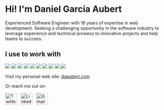 # Hi! I'm Daniel García Aubert

Experienced Software Engineer with 18 years of expertise in web development. Seeking a challenging opportunity in the software industry to leverage experience and technical prowess to innovative projects and help teams to success.

## I use to work with

<p align="left">
<a href="https://github.com/harish-sethuraman/readme-components"><img  src="https://readme-components.vercel.app/api?component=logo&fill=f6f8fa&logo=typescript&svgfill=3178c6&textfill=222222"></a>
<a href="https://github.com/harish-sethuraman/readme-components"><img  src="https://readme-components.vercel.app/api?component=logo&fill=f6f8fa&logo=javascript&svgfill=f7df1e&textfill=222222""></a>
<a href="https://github.com/harish-sethuraman/readme-components"><img  src="https://readme-components.vercel.app/api?component=logo&fill=f6f8fa&logo=node.js&svgfill=339933&textfill=222222""></a>
<a href="https://github.com/harish-sethuraman/readme-components"><img  src="https://readme-components.vercel.app/api?component=logo&fill=f6f8fa&logo=vue.js&svgfill=4fc08d&textfill=222222""></a>
<a href="https://github.com/harish-sethuraman/readme-components"><img  src="https://readme-components.vercel.app/api?component=logo&fill=f6f8fa&logo=deno&svgfill=000000&textfill=222222""></a>
<a href="https://github.com/harish-sethuraman/readme-components"><img  src="https://readme-components.vercel.app/api?component=logo&fill=f6f8fa&logo=postgresql&svgfill=4169e1&textfill=222222""></a>
<a href="https://github.com/harish-sethuraman/readme-components"><img  src="https://readme-components.vercel.app/api?component=logo&fill=f6f8fa&logo=redis&svgfill=dc382d&textfill=222222""></a>
<a href="https://github.com/harish-sethuraman/readme-components"><img  src="https://readme-components.vercel.app/api?component=logo&fill=f6f8fa&logo=googlecloud&svgfill=4285F4&textfill=222222""></a>
<a href="https://github.com/harish-sethuraman/readme-components"><img  src="https://readme-components.vercel.app/api?component=logo&fill=f6f8fa&logo=git&svgfill=f1502f&textfill=222222""></a>
<a href="https://github.com/harish-sethuraman/readme-components"><img  src="https://readme-components.vercel.app/api?component=logo&fill=f6f8fa&logo=rust&svgfill=000000&textfill=222222""></a>
</p>

Visit my personal web site: [dgaubert.com](https://dgaubert.com)

Or reach me out on:

<a href="https://twitter.com/danigaubert"><img alt="Twitter" width="38px" src="https://cdn.jsdelivr.net/npm/simple-icons@v3/icons/twitter.svg"/></a> &nbsp;
<a href="https://www.linkedin.com/in/danielgarciaaubert/"><img alt="LinkedIn" width="38px" src="https://cdn.jsdelivr.net/npm/simple-icons@v3/icons/linkedin.svg"/></a> &nbsp;
<a href="mailto:danielgarciaaubert@gmail.com"><img alt="Gmail" width="38px" src="https://cdn.jsdelivr.net/npm/simple-icons@3.12.2/icons/gmail.svg"/></a>
